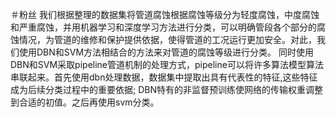＃粉丝
我们根据整理的数据集将管道腐蚀根据腐蚀等级分为轻度腐蚀，中度腐蚀和严重腐蚀，并用机器学习和深度学习方法进行分类，可以明确管段各个部分的腐蚀情况，为管道的维修和保护提供依据，使得管道的工况运行更加安全。对此，我们使用DBN和SVM方法相结合的方法来对管道的腐蚀等级进行分类。
同时使用DBN和SVM采取pipeline管道机制的处理方式，pipeline可以将许多算法模型算法串联起来。首先使用dbn处理数据，数据集中提取出具有代表性的特征,这些特征成为后续分类过程中的重要依据; DBN特有的非监督预训练使网络的传输权重调整到合适的初值。之后再使用svm分类。
